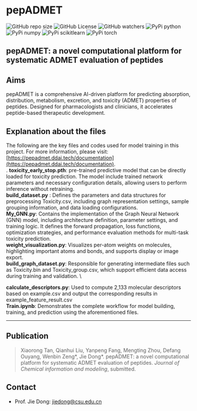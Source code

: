 # pepADMET
![GitHub repo size](https://img.shields.io/github/repo-size/ifyoungnet/pepADMET)
![GitHub License](https://img.shields.io/github/license/ifyoungnet/pepADMET)
![GitHub watchers](https://img.shields.io/github/watchers/ifyoungnet/pepADMET?style=social)
![PyPi python](https://img.shields.io/badge/python-3.7.16-green)
![PyPi numpy](https://img.shields.io/badge/numpy-1.21.5-blue)
![PyPi scikitlearn](https://img.shields.io/badge/scikit--learn-1.0.2-blue)
![PyPi torch](https://img.shields.io/badge/torch-1.13.1-blue)

## pepADMET: a novel computational platform for systematic ADMET evaluation of peptides
## Aims
pepADMET is a comprehensive AI-driven platform for predicting absorption, distribution, metabolism, excretion, and toxicity (ADMET) properties of peptides. Designed for pharmacologists and clinicians, it accelerates peptide-based therapeutic development.
## Explanation about the files
The following are the key files and codes used for model training in this project. For more information, please visit: [https://pepadmet.ddai.tech/documentation](https://pepadmet.ddai.tech/documentation). \
.
**toxicity_early_stop.pth**: pre-trained predictive model that can be directly loaded for toxicity prediction. The model include trained network parameters and necessary configuration details, allowing users to perform inference without retraining. \
**build_dataset.py** : Defines the parameters and data structures for preprocessing Toxicity.csv, including graph representation settings, sample grouping information, and data loading configurations. \
**My_GNN.py**: Contains the implementation of the Graph Neural Network (GNN) model, including architecture definition, parameter settings, and training logic. It defines the forward propagation, loss functions, optimization strategies, and performance evaluation methods for multi-task toxicity prediction. \
**weight_visualization.py**: Visualizes per-atom weights on molecules, highlighting important atoms and bonds, and supports display or image export. \
**build_graph_dataset.py**: Responsible for generating intermediate files such as Toxicity.bin and Toxicity_group.csv, which support efficient data access during training and validation. \

**calculate_descriptors.py**: Used to compute 2,133 molecular descriptors based on example.csv and output the corresponding results in example_feature_result.csv \
**Train.ipynb**: Demonstrates the complete workflow for model building, training, and prediction using the aforementioned files.
___

## Publication
> Xiaorong Tan, Qianhui Liu, Yanpeng Fang, Mengting Zhou, Defang Ouyang, Wenbin Zeng*, Jie Dong*. pepADMET: a novel computational platform for systematic ADMET evaluation of peptides. *Journal of Chemical information and modeling*, submitted.

## Contact
  
  * Prof. Jie Dong: <jiedong@csu.edu.cn> 

